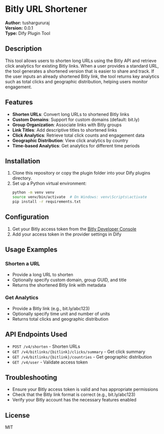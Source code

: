 # Bitly URL Shortener

**Author:** tushargururaj  
**Version:** 0.0.1  
**Type:** Dify Plugin Tool

## Description
This tool allows users to shorten long URLs using the Bitly API and retrieve click analytics for existing Bitly links. When a user provides a standard URL, the tool generates a shortened version that is easier to share and track. If the user inputs an already shortened Bitly link, the tool returns key analytics such as total clicks and geographic distribution, helping users monitor engagement.

## Features
- **Shorten URLs**: Convert long URLs to shortened Bitly links
- **Custom Domains**: Support for custom domains (default: bit.ly)
- **Group Organization**: Associate links with Bitly groups
- **Link Titles**: Add descriptive titles to shortened links
- **Click Analytics**: Retrieve total click counts and engagement data
- **Geographic Distribution**: View click analytics by country
- **Time-based Analytics**: Get analytics for different time periods

## Installation
1. Clone this repository or copy the plugin folder into your Dify plugins directory.
2. Set up a Python virtual environment:
   ```sh
   python -m venv venv
   source venv/bin/activate  # On Windows: venv\Scripts\activate
   pip install -r requirements.txt
   ```

## Configuration
1. Get your Bitly access token from the [Bitly Developer Console](https://app.bitly.com/settings/api/)
2. Add your access token in the provider settings in Dify

## Usage Examples

### Shorten a URL
- Provide a long URL to shorten
- Optionally specify custom domain, group GUID, and title
- Returns the shortened Bitly link with metadata

### Get Analytics
- Provide a Bitly link (e.g., bit.ly/abc123)
- Optionally specify time unit and number of units
- Returns total clicks and geographic distribution

## API Endpoints Used
- `POST /v4/shorten` - Shorten URLs
- `GET /v4/bitlinks/{bitlink}/clicks/summary` - Get click summary
- `GET /v4/bitlinks/{bitlink}/countries` - Get geographic distribution
- `GET /v4/user` - Validate access token

## Troubleshooting
- Ensure your Bitly access token is valid and has appropriate permissions
- Check that the Bitly link format is correct (e.g., bit.ly/abc123)
- Verify your Bitly account has the necessary features enabled

## License
MIT



